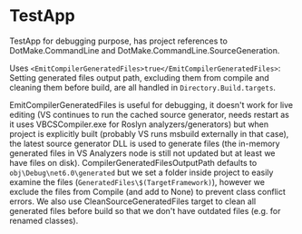 # TestApp

TestApp for debugging purpose, has project references to DotMake.CommandLine and DotMake.CommandLine.SourceGeneration.

Uses `<EmitCompilerGeneratedFiles>true</EmitCompilerGeneratedFiles>`:
Setting generated files output path, excluding them from compile and cleaning them before build, are all handled in `Directory.Build.targets`.

EmitCompilerGeneratedFiles is useful for debugging, it doesn't work for live editing (VS continues to run the cached 
source generator, needs restart as it uses VBCSCompiler.exe for Roslyn analyzers/generators) but when project is 
explicitly built (probably VS runs msbuild externally in that case), the latest source generator DLL is used to 
generate files (the in-memory generated files in VS Analyzers node is still not updated but at least we have files on disk).
CompilerGeneratedFilesOutputPath defaults to `obj\Debug\net6.0\generated` but we set a folder inside project to easily
examine the files (`GeneratedFiles\$(TargetFramework)`), however we exclude the files from Compile (and add to None) to prevent class conflict errors.
We also use CleanSourceGeneratedFiles target to clean all generated files before build so that we don't have 
outdated files (e.g. for renamed classes).

